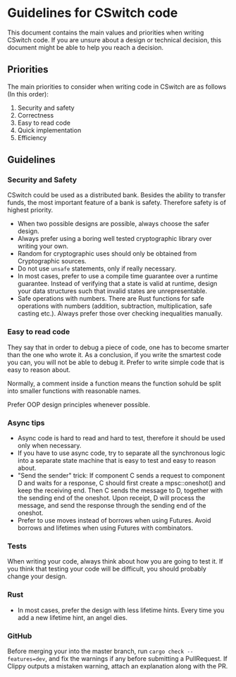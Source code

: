 
# Guidelines for CSwitch code

This document contains the main values and priorities when writing CSwitch
code. If you are unsure about a design or technical decision, this document
might be able to help you reach a decision.


## Priorities

The main priorities to consider when writing code in CSwitch are as follows (In
this order):

1. Security and safety
2. Correctness
3. Easy to read code
4. Quick implementation
5. Efficiency


## Guidelines

### Security and Safety

CSwitch could be used as a distributed bank. Besides the ability to transfer
funds, the most important feature of a bank is safety. Therefore safety is of
highest priority.

- When two possible designs are possible, always choose the safer design.
- Always prefer using a boring well tested cryptographic library over writing
    your own.
- Random for cryptographic uses should only be obtained from Cryptographic sources.
- Do not use `unsafe` statements, only if really necessary.
- In most cases, prefer to use a compile time guarantee over a runtime guarantee.
    Instead of verifying that a state is valid at runtime, design your data
    structures such that invalid states are unrepresentable.
- Safe operations with numbers. There are Rust functions for safe operations
    with numbers (addition, subtraction, multiplication, safe casting etc.).
    Always prefer those over checking inequalities manually.


### Easy to read code

They say that in order to debug a piece of code, one has to become smarter than
the one who wrote it. As a conclusion, if you write the smartest code you can,
you will not be able to debug it. Prefer to write simple code that is easy to
reason about. 

Normally, a comment inside a function means the function sohuld be split into
smaller functions with reasonable names.

Prefer OOP design principles whenever possible.

### Async tips

- Async code is hard to read and hard to test, therefore it should be used only
    when necessary.
- If you have to use async code, try to separate all the synchronous logic into
    a separate state machine that is easy to test and easy to reason about.
- "Send the sender" trick: If component C sends a request to component D and
    waits for a response, C should first create a mpsc::oneshot() and keep the
    receiving end. Then C sends the message to D, together with the sending end
    of the oneshot. Upon receipt, D will process the message, and send the
    response through the sending end of the oneshot.
- Prefer to use moves instead of borrows when using Futures. Avoid borrows and
    lifetimes when using Futures with combinators.

### Tests

When writing your code, always think about how you are going to test it.
If you think that testing your code will be difficult, you should probably
change your design.

### Rust

- In most cases, prefer the design with less lifetime hints. Every time you add
    a new lifetime hint, an angel dies.

### GitHub

Before merging your into the master branch, run ```cargo check --features=dev```,
and fix the warnings if any before submitting a PullRequest. If Clippy
outputs a mistaken warning, attach an explanation along with the PR.
